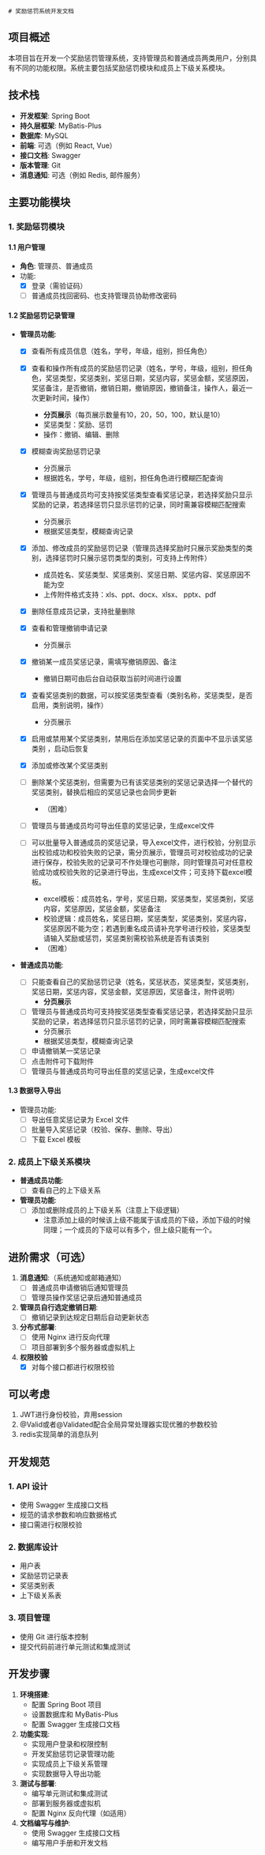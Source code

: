     # 奖励惩罚系统开发文档

## 项目概述

本项目旨在开发一个奖励惩罚管理系统，支持管理员和普通成员两类用户，分别具有不同的功能权限。系统主要包括奖励惩罚模块和成员上下级关系模块。

## 技术栈

- **开发框架**: Spring Boot
- **持久层框架**: MyBatis-Plus
- **数据库**: MySQL
- **前端**: 可选（例如 React, Vue）
- **接口文档**: Swagger
- **版本管理**: Git
- **消息通知**: 可选（例如 Redis, 邮件服务）

## 主要功能模块

### 1. 奖励惩罚模块

#### 1.1 用户管理

- **角色**: 管理员、普通成员
- 功能:
  - [x] 登录（需验证码）
  - [ ] 普通成员找回密码、也支持管理员协助修改密码

#### 1.2 奖励惩罚记录管理

- **管理员功能**:

  - [x] 查看所有成员信息（姓名，学号，年级，组别，担任角色）

  - [x] 查看和操作所有成员的奖励惩罚记录（姓名，学号，年级，组别，担任角色，奖惩类型，奖惩类别，奖惩日期，奖惩内容，奖惩金额，奖惩原因，奖惩备注，是否撤销，撤销日期，撤销原因，撤销备注，操作人，最近一次更新时间，操作）
    - **分页展示**（每页展示数量有10，20，50，100，默认是10）
    - 奖惩类型：奖励、惩罚
    - 操作：撤销、编辑、删除
    
  - [x] 模糊查询奖励惩罚记录
    - 分页展示
    - 根据姓名，学号，年级，组别，担任角色进行模糊匹配查询
    
  - [x] 管理员与普通成员均可支持按奖惩类型查看奖惩记录，若选择奖励只显示奖励的记录，若选择惩罚只显示惩罚的记录，同时需兼容模糊匹配搜索
    - 分页展示
    - 根据奖惩类型，模糊查询记录

  - [x] 添加、修改成员的奖励惩罚记录（管理员选择奖励时只展示奖励类型的类别，选择惩罚时只展示惩罚类型的类别，可支持上传附件）

    - 成员姓名、奖惩类型、奖惩类别、奖惩日期、奖惩内容、奖惩原因不能为空
    - 上传附件格式支持：xls、ppt、docx、xlsx、 pptx、pdf

  - [x] 删除任意成员记录，支持批量删除

  - [x] 查看和管理撤销申请记录

    - 分页展示

  - [x] 撤销某一成员奖惩记录，需填写撤销原因、备注

    - 撤销日期可由后台自动获取当前时间进行设置

  - [x] 查看奖惩类别的数据，可以按奖惩类型查看（类别名称，奖惩类型，是否启用，类别说明，操作）

    - 分页展示

  - [x] 启用或禁用某个奖惩类别，禁用后在添加奖惩记录的页面中不显示该奖惩类别 ，启动后恢复

  - [x] 添加或修改某个奖惩类别

  - [ ] 删除某个奖惩类别，但需要为已有该奖惩类别的奖惩记录选择一个替代的奖惩类别，替换后相应的奖惩记录也会同步更新

    - （困难）

  - [ ] 管理员与普通成员均可导出任意的奖惩记录，生成excel文件

  - [ ] 可以批量导入普通成员的奖惩记录，导入excel文件，进行校验，分别显示出校验成功和校验失败的记录，需分页展示，管理员可对校验成功的记录进行保存，校验失败的记录可不作处理也可删除，同时管理员可对任意校验成功或校验失败的记录进行导出，生成excel文件；可支持下载excel模板。 

    - excel模板：成员姓名，学号，奖惩日期，奖惩类型，奖惩类别，奖惩内容，奖惩原因，奖惩金额，奖惩备注
    - 校验逻辑：成员姓名，奖惩日期，奖惩类型，奖惩类别，奖惩内容，奖惩原因不能为空；若遇到重名成员请补充学号进行校验，奖惩类型请输入奖励或惩罚，奖惩类别需校验系统是否有该类别
    - （困难）

    

- **普通成员功能**:

  - [ ] 只能查看自己的奖励惩罚记录（姓名，奖惩状态，奖惩类型，奖惩类别，奖惩日期，奖惩内容，奖惩金额，奖惩原因，奖惩备注，附件说明）
    - **分页展示**
  - [ ] 管理员与普通成员均可支持按奖惩类型查看奖惩记录，若选择奖励只显示奖励的记录，若选择惩罚只显示惩罚的记录，同时需兼容模糊匹配搜索
    - 分页展示
    - 根据奖惩类型，模糊查询记录
  - [ ] 申请撤销某一奖惩记录
  - [ ] 点击附件可下载附件
  - [ ] 管理员与普通成员均可导出任意的奖惩记录，生成excel文件

#### 1.3 数据导入导出

- 管理员功能:
  - [ ] 导出任意奖惩记录为 Excel 文件
  - [ ] 批量导入奖惩记录（校验、保存、删除、导出）
  - [ ] 下载 Excel 模板

### 2. 成员上下级关系模块

- **普通成员功能**:
  - [ ] 查看自己的上下级关系
- **管理员功能**:
  - [ ] 添加或删除成员的上下级关系（注意上下级逻辑）
    - 注意添加上级的时候该上级不能属于该成员的下级，添加下级的时候同理；一个成员的下级可以有多个，但上级只能有一个。 

## 进阶需求（可选）

1. **消息通知**:（系统通知或邮箱通知）
   - [ ] 普通成员申请撤销后通知管理员
   - [ ] 管理员操作奖惩记录后通知普通成员
2. **管理员自行选定撤销日期**:
   - [ ] 撤销记录到达规定日期后自动更新状态
3. **分布式部署**:
   - [ ] 使用 Nginx 进行反向代理
   - [ ] 项目部署到多个服务器或虚拟机上
4. **权限校验**
   - [x] 对每个接口都进行权限校验

## 可以考虑

1. JWT进行身份校验，弃用session
2. @Valid或者@Validated配合全局异常处理器实现优雅的参数校验
3. redis实现简单的消息队列

## 开发规范

### 1. API 设计

- 使用 Swagger 生成接口文档
- 规范的请求参数和响应数据格式
- 接口需进行权限校验

### 2. 数据库设计

- 用户表
- 奖励惩罚记录表
- 奖惩类别表
- 上下级关系表

### 3. 项目管理

- 使用 Git 进行版本控制
- 提交代码前进行单元测试和集成测试

## 开发步骤

1. **环境搭建**:
   - 配置 Spring Boot 项目
   - 设置数据库和 MyBatis-Plus
   - 配置 Swagger 生成接口文档
2. **功能实现**:
   - 实现用户登录和权限控制
   - 开发奖励惩罚记录管理功能
   - 实现成员上下级关系管理
   - 实现数据导入导出功能
3. **测试与部署**:
   - 编写单元测试和集成测试
   - 部署到服务器或虚拟机
   - 配置 Nginx 反向代理（如适用）
4. **文档编写与维护**:
   - 使用 Swagger 生成接口文档
   - 编写用户手册和开发文档